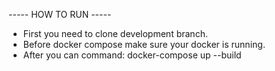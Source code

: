 ----- HOW TO RUN -----

- First you need to clone development branch.
- Before docker compose make sure your docker is running.
- After you can command: docker-compose up --build
